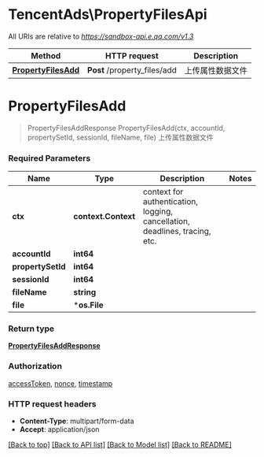 # TencentAds\PropertyFilesApi

All URIs are relative to *https://sandbox-api.e.qq.com/v1.3*

Method | HTTP request | Description
------------- | ------------- | -------------
[**PropertyFilesAdd**](PropertyFilesApi.md#PropertyFilesAdd) | **Post** /property_files/add | 上传属性数据文件


# **PropertyFilesAdd**
> PropertyFilesAddResponse PropertyFilesAdd(ctx, accountId, propertySetId, sessionId, fileName, file)
上传属性数据文件

### Required Parameters

Name | Type | Description  | Notes
------------- | ------------- | ------------- | -------------
 **ctx** | **context.Context** | context for authentication, logging, cancellation, deadlines, tracing, etc.
  **accountId** | **int64**|  | 
  **propertySetId** | **int64**|  | 
  **sessionId** | **int64**|  | 
  **fileName** | **string**|  | 
  **file** | ***os.File**|  | 

### Return type

[**PropertyFilesAddResponse**](PropertyFilesAddResponse.md)

### Authorization

[accessToken](../README.md#accessToken), [nonce](../README.md#nonce), [timestamp](../README.md#timestamp)

### HTTP request headers

 - **Content-Type**: multipart/form-data
 - **Accept**: application/json

[[Back to top]](#) [[Back to API list]](../README.md#documentation-for-api-endpoints) [[Back to Model list]](../README.md#documentation-for-models) [[Back to README]](../README.md)

